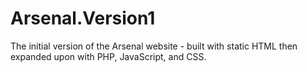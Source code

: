 # Arsenal.Version1
The initial version of the Arsenal website - built with static HTML then expanded upon with PHP, JavaScript, and CSS.
